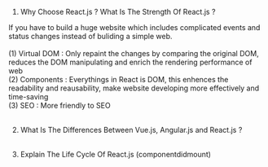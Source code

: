 1. Why Choose React.js ? What Is The Strength Of React.js ?

If you have to build a huge website which includes complicated events and status changes instead of buliding a simple web.<br /><br/>
(1) Virtual DOM : Only repaint the changes by comparing the original DOM, reduces the DOM manipulating and enrich the rendering performance of web</br>
(2) Components : Everythings in React is DOM, this enhences the readability and reausability, make website developing more effectively and time-saving</br>
(3) SEO : More friendly to SEO
<br/><br/>


2. What Is The Differences Between Vue.js, Angular.js and React.js ?
<br/><br/>

3. Explain The Life Cycle Of React.js (componentdidmount)

<br/><br/>
